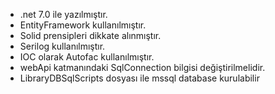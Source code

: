- .net 7.0 ile yazılmıştır.
- EntityFramework kullanılmıştır.
- Solid prensipleri dikkate alınmıştır.
- Serilog kullanılmıştır.
- IOC olarak Autofac kullanılmıştır.
- webApi katmanındaki SqlConnection bilgisi değiştirilmelidir.
- LibraryDBSqlScripts dosyası ile mssql database kurulabilir

